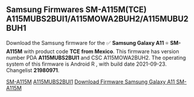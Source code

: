 <h2>Samsung Firmwares SM-A115M(TCE) A115MUBS2BUI1/A115MOWA2BUH2/A115MUBU2BUH1</h2>
Download the Samsung firmware for the ✅ <strong>Samsung Galaxy A11 </strong> ⭐ <strong>SM-A115M</strong> with product code <strong>TCE</strong> <strong> from Mexico</strong>. This firmware has version number PDA <strong>A115MUBS2BUI1</strong> and CSC A115MOWA2BUH2. The operating system of this firmware is Android R , with build date 2021-09-23. Changelist <strong>21980971</strong>.


[SM-A115M](https://samfirm.shop/samsung/model/SM-A115M)
[A115MUBS2BUI1](https://samfirm.shop/samsung/pda/A115MUBS2BUI1)
[Download Firmware Samsung Galaxy A11 SM-A115M](https://samfirm.shop/samsung/firmware/459160)
